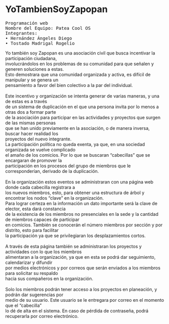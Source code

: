 # YoTambienSoyZapopan
<pre>Programación web 
Nombre del Equipo: Patea Cool OS 
Integrantes: 
• Hernández Ángeles Diego
• Tostado Madrigal Rogelio</pre>
Yo también soy Zapopan es una asociación civil que busca  incentivar la participación ciudadana,<br>
involucrándolos en los problemas de su comunidad  para que señalen y generen soluciones a estas.<br> 
Esto demostrara que una comunidad organizada y activa, es difícil de manipular y se genera un<br>
pensamiento a favor del bien colectivo a la par del individual.<br>
<br>
Este incentivo y organización se intenta generar de varias maneras, y una de estas es a través<br>
de un sistema de duplicación en el que una persona invita por lo menos a otras dos a formar parte<br>
de la asociación para participar en las actividades y proyectos que surgen de las mismas personas<br>
que se han unido previamente en la asociación, o de manera inversa, buscar hacer realidad los <br>
proyectos del nuevo integrante.<br>
La participación política no queda exenta, ya que,  en una sociedad organizada se vuelve complicado<br>
el amaño de los comicios. Por lo que se buscaran “cabecillas” que se encargaran de promover la <br>
participación en los procesos del grupo de miembros que le corresponderían, derivado de la duplicación. <br>
<br>
En la organización estos eventos se administraran con una página web donde cada cabecilla registrara a<br>
los nuevos miembros, esto,  para obtener una estructura de árbol y encontrar los nodos “clave” en la organización.<br>
Para lograr certeza en la información un dato importante será la clave de elector, esta dará constancia<br>
de la existencia de los miembros no presenciales en la sede y la cantidad de miembros capaces de participar<br>
en comicios. También se conocerán el número miembros por sección y por distrito, esto para facilitar<br>
la participación ya que se privilegiaran los desplazamientos cortos.<br>
<br>
A través de esta página también se administraran los proyectos y actividades con lo que los miembros<br>
alimentaran a la organización, ya que en esta se podrá dar seguimiento, calendarizar y difundir<br>
por medios electrónicos y por correos que serán enviados a los miembros para solicitar su respaldo<br>
hacia sus compañeros en la organización.<br>
<br>
Solo los miembros podrán tener acceso a los proyectos en planeación, y podrán dar sugerencias por <br>
medio de su usuario. Este usuario se le entregara por correo en el momento que el “cabecilla”<br>
lo dé de alta en el sistema. En caso de pérdida de contraseña, podrá recuperarla por correo electrónico.<br>
